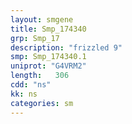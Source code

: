 ```yaml
---
layout: smgene
title: Smp_174340
grp: Smp_17
description: "frizzled 9"
smp: Smp_174340.1
uniprot: "G4VRM2"
length:   306
cdd: "ns"
kk: ns
categories: sm
---
```

